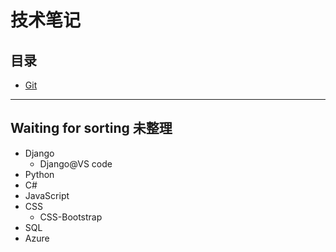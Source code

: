 # 技术笔记

## 目录
- [Git](/git/git_index.md)

***

## Waiting for sorting 未整理

- Django
  - Django@VS code
- Python
- C#
- JavaScript
- CSS
  - CSS-Bootstrap
- SQL
- Azure